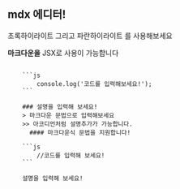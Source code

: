 
## mdx 에디터!

<Highlight color="#000000">초록하이라이트</Highlight> 그리고 <Highlight color="#1877F2">파란하이라이트</Highlight> 를 사용해보세요

**마크다운을** JSX로 사용이 가능합니다

<Code>    
    ```js
        console.log('코드를 입력해보세요!');
    ```
    <Description>
    ### 설명을 입력해 보세요!
    > 마크다운 문법으로 입력해보세요
    >> 아코디언처럼 설명추가가 가능합니다.
      #### 마크다운식 문법을 지원합니다!
    </Description>
    ```js
        //코드를 입력해 보세요!
    ```
    <Description>
    설명을 입력해 보세요!
    </Description>
</Code>
